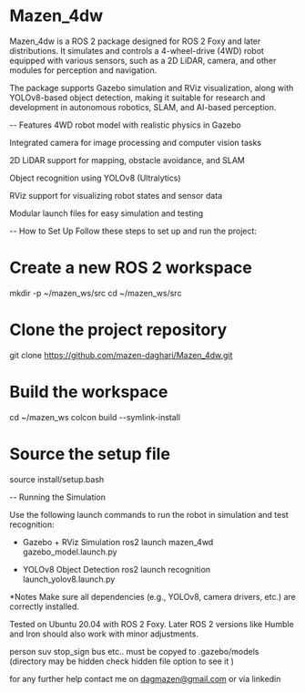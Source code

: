 # Mazen_4dw

Mazen_4dw is a ROS 2 package designed for ROS 2 Foxy and later distributions. It simulates and controls a 4-wheel-drive (4WD) robot equipped with various sensors, such as a 2D LiDAR, camera, and other modules for perception and navigation.

The package supports Gazebo simulation and RViz visualization, along with YOLOv8-based object detection, making it suitable for research and development in autonomous robotics, SLAM, and AI-based perception.

-- Features
 4WD robot model with realistic physics in Gazebo

 Integrated camera for image processing and computer vision tasks

 2D LiDAR support for mapping, obstacle avoidance, and SLAM

 Object recognition using YOLOv8 (Ultralytics)

 RViz support for visualizing robot states and sensor data

 Modular launch files for easy simulation and testing

-- How to Set Up
Follow these steps to set up and run the project:


# Create a new ROS 2 workspace
mkdir -p ~/mazen_ws/src
cd ~/mazen_ws/src

# Clone the project repository
git clone https://github.com/mazen-daghari/Mazen_4dw.git

# Build the workspace
cd ~/mazen_ws
colcon build --symlink-install

# Source the setup file
source install/setup.bash

-- Running the Simulation

Use the following launch commands to run the robot in simulation and test recognition:

- Gazebo + RViz Simulation
ros2 launch mazen_4wd gazebo_model.launch.py


- YOLOv8 Object Detection
ros2 launch recognition launch_yolov8.launch.py

*Notes
Make sure all dependencies (e.g., YOLOv8, camera drivers, etc.) are correctly installed.

Tested on Ubuntu 20.04 with ROS 2 Foxy. Later ROS 2 versions like Humble and Iron should also work with minor adjustments.

person suv stop_sign bus etc.. must be copyed to .gazebo/models (directory may be hidden check hidden file option to see it )

for any further help contact me on dagmazen@gmail.com or via linkedin 


